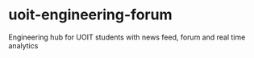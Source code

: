# uoit-engineering-forum
Engineering hub for UOIT students with news feed, forum and real time analytics
